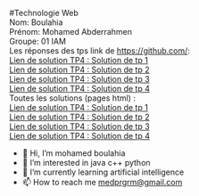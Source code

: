  
#Technologie Web  
Nom:	Boulahia  
Prénom:	Mohamed Abderrahmen  
Groupe:	01 IAM  
Les réponses des tps link de https://github.com/:  
<a href="https://github.com/mohamed-bo/tp1-Technologie-Web" target="_blank">Lien de solution TP4 : Solution de tp 1</a>  
<a href="https://github.com/mohamed-bo/first-html-project" target="_blank">Lien de solution TP4 : Solution de tp 2</a>  
<a href="https://github.com/mohamed-bo/first-form-project" target="_blank">Lien de solution TP4 : Solution de tp 3</a>  
<a href="https://github.com/mohamed-bo/tp4-Technologie-Web" target="_blank">Lien de solution TP4 : Solution de tp 4</a>  
Toutes les solutions (pages html) :  
<a href="https://mohamed-bo.github.io/tp1-Technologie-Web/" target="_blank">Lien de solution TP4 : Solution de tp 1</a>  
<a href="https://mohamed-bo.github.io/first-html-project/" target="_blank">Lien de solution TP4 : Solution de tp 2</a>  
<a href="https://mohamed-bo.github.io/first-form-project/" target="_blank">Lien de solution TP4 : Solution de tp 3</a>  
<a href="https://mohamed-bo.github.io/tp4-Technologie-Web/" target="_blank">Lien de solution TP4 : Solution de tp 4</a>  




- 👋 Hi, I’m mohamed boulahia
- 👀 I’m interested in java c++ python
- 🌱 I’m currently learning artificial intelligence 
- 📫 How to reach me medprgrm@gmail.com

<!---
--->
